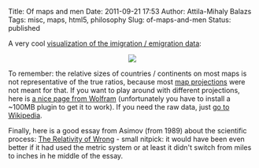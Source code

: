 Title: Of maps and men
Date: 2011-09-21 17:53
Author: Attila-Mihaly Balazs
Tags: misc, maps, html5, philosophy
Slug: of-maps-and-men
Status: published

A very cool [visualization of the imigration / emigration
data](http://migrationsmap.net/#/JPN/departures):

<div class="separator" style="clear: both; text-align: center;">

[![](http://2.bp.blogspot.com/-Dwdqbim7Fm4/Tnn4P5DPHZI/AAAAAAAAEU0/iLOqw-j2zU8/s320/migrationsmap.png)](http://migrationsmap.net/#/JPN/departures)

</div>

To remember: the relative sizes of countries / continents on most maps
is not representative of the true ratios, because most [map
projections](http://en.wikipedia.org/wiki/Map_projection) were not meant
for that. If you want to play around with different projections, here is
[a nice page from
Wolfram](http://demonstrations.wolfram.com/WorldMapProjections/)
(unfortunately you have to install a \~100MB plugin to get it to work).
If you need the raw data, just [go to
Wikipedia](http://en.wikipedia.org/wiki/List_of_countries_by_total_area_(graphical)).

Finally, here is a good essay from Asimov (from 1989) about the
scientific process: [The Relativity of
Wrong](http://chem.tufts.edu/AnswersInScience/RelativityofWrong.htm) -
small nitpick: it would have been even better if it had used the metric
system or at least it didn't switch from miles to inches in he middle of
the essay.
